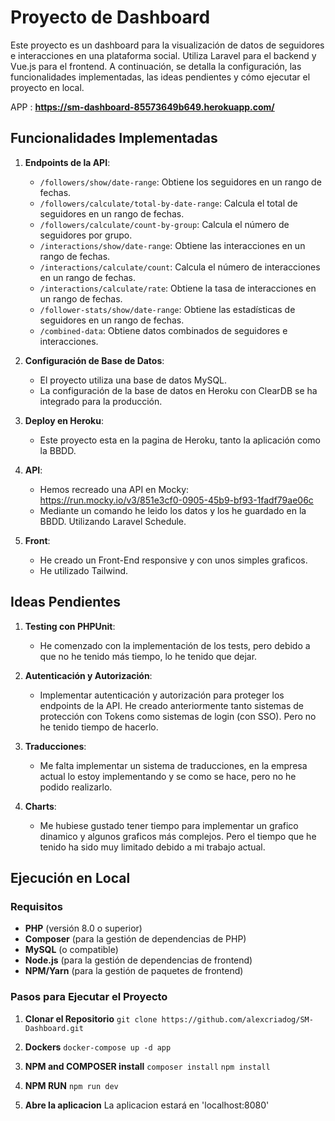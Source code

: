 # Proyecto de Dashboard

Este proyecto es un dashboard para la visualización de datos de seguidores e interacciones en una plataforma social. Utiliza Laravel para el backend y Vue.js para el frontend. A continuación, se detalla la configuración, las funcionalidades implementadas, las ideas pendientes y cómo ejecutar el proyecto en local.

APP : **https://sm-dashboard-85573649b649.herokuapp.com/** 

## Funcionalidades Implementadas

1. **Endpoints de la API**:
   - `/followers/show/date-range`: Obtiene los seguidores en un rango de fechas.
   - `/followers/calculate/total-by-date-range`: Calcula el total de seguidores en un rango de fechas.
   - `/followers/calculate/count-by-group`: Calcula el número de seguidores por grupo.
   - `/interactions/show/date-range`: Obtiene las interacciones en un rango de fechas.
   - `/interactions/calculate/count`: Calcula el número de interacciones en un rango de fechas.
   - `/interactions/calculate/rate`: Obtiene la tasa de interacciones en un rango de fechas.
   - `/follower-stats/show/date-range`: Obtiene las estadísticas de seguidores en un rango de fechas.
   - `/combined-data`: Obtiene datos combinados de seguidores e interacciones.

2. **Configuración de Base de Datos**:
   - El proyecto utiliza una base de datos MySQL.
   - La configuración de la base de datos en Heroku con ClearDB se ha integrado para la producción.

3. **Deploy en Heroku**:
   - Este proyecto esta en la pagina de Heroku, tanto la aplicación como la BBDD.

4. **API**:
   - Hemos recreado una API en Mocky: https://run.mocky.io/v3/851e3cf0-0905-45b9-bf93-1fadf79ae06c
   - Mediante un comando he leido los datos y los he guardado en la BBDD. Utilizando Laravel Schedule.

4. **Front**:
   - He creado un Front-End responsive y con unos simples graficos.
   - He utilizado Tailwind.

## Ideas Pendientes

1. **Testing con PHPUnit**:
   - He comenzado con la implementación de los tests, pero debido a que no he tenido más tiempo, lo he tenido que dejar.

2. **Autenticación y Autorización**:
   - Implementar autenticación y autorización para proteger los endpoints de la API. He creado anteriormente tanto sistemas de protección con Tokens como sistemas de login (con SSO). Pero no he tenido tiempo de hacerlo.

3. **Traducciones**:
   - Me falta implementar un sistema de traducciones, en la empresa actual lo estoy implementando y se como se hace, pero no he podido realizarlo.

4. **Charts**:
   - Me hubiese gustado tener tiempo para implementar un grafico dinamico y algunos graficos más complejos. Pero el tiempo que he tenido ha sido muy limitado debido a mi trabajo actual.

## Ejecución en Local

### Requisitos

- **PHP** (versión 8.0 o superior)
- **Composer** (para la gestión de dependencias de PHP)
- **MySQL** (o compatible)
- **Node.js** (para la gestión de dependencias de frontend)
- **NPM/Yarn** (para la gestión de paquetes de frontend)

### Pasos para Ejecutar el Proyecto

1. **Clonar el Repositorio**
``` git clone https://github.com/alexcriadog/SM-Dashboard.git ``` 

2. **Dockers**
``` docker-compose up -d app ``` 

3. **NPM and COMPOSER install**
``` composer install ``` 
``` npm install ``` 

4. **NPM RUN**
``` npm run dev ``` 

4. **Abre la aplicacion**
La aplicacion estará en 'localhost:8080'